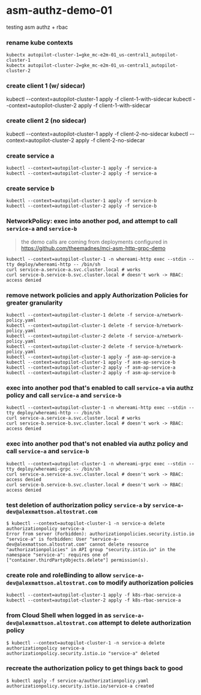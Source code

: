 # asm-authz-demo-01
testing asm authz + rbac 

### rename kube contexts
```
kubectx autopilot-cluster-1=gke_mc-e2m-01_us-central1_autopilot-cluster-1
kubectx autopilot-cluster-2=gke_mc-e2m-01_us-central1_autopilot-cluster-2
```

### create client 1 (w/ sidecar)
kubectl --context=autopilot-cluster-1 apply -f client-1-with-sidecar
kubectl --context=autopilot-cluster-2 apply -f client-1-with-sidecar

### create client 2 (no sidecar)
kubectl --context=autopilot-cluster-1 apply -f client-2-no-sidecar
kubectl --context=autopilot-cluster-2 apply -f client-2-no-sidecar

### create service a
```
kubectl --context=autopilot-cluster-1 apply -f service-a
kubectl --context=autopilot-cluster-2 apply -f service-a
```

### create service b
```
kubectl --context=autopilot-cluster-1 apply -f service-b
kubectl --context=autopilot-cluster-2 apply -f service-b
```
### NetworkPolicy: exec into another pod, and attempt to call `service-a` and `service-b`
> the demo calls are coming from deployments configured in https://github.com/theemadnes/mci-asm-http-grpc-demo
```
kubectl --context=autopilot-cluster-1 -n whereami-http exec --stdin --tty deploy/whereami-http -- /bin/sh
curl service-a.service-a.svc.cluster.local # works
curl service-b.service-b.svc.cluster.local # doesn't work -> RBAC: access denied
```

### remove network policies and apply Authorization Policies for greater granularity
```
kubectl --context=autopilot-cluster-1 delete -f service-a/network-policy.yaml
kubectl --context=autopilot-cluster-1 delete -f service-b/network-policy.yaml
kubectl --context=autopilot-cluster-2 delete -f service-a/network-policy.yaml
kubectl --context=autopilot-cluster-2 delete -f service-b/network-policy.yaml
kubectl --context=autopilot-cluster-1 apply -f asm-ap-service-a
kubectl --context=autopilot-cluster-1 apply -f asm-ap-service-b
kubectl --context=autopilot-cluster-2 apply -f asm-ap-service-a
kubectl --context=autopilot-cluster-2 apply -f asm-ap-service-b
```

### exec into another pod that's enabled to call `service-a` via authz policy and call `service-a` and `service-b`
```
kubectl --context=autopilot-cluster-1 -n whereami-http exec --stdin --tty deploy/whereami-http -- /bin/sh
curl service-a.service-a.svc.cluster.local # works
curl service-b.service-b.svc.cluster.local # doesn't work -> RBAC: access denied
```

### exec into another pod that's not enabled via authz policy and call `service-a` and `service-b`
```
kubectl --context=autopilot-cluster-1 -n whereami-grpc exec --stdin --tty deploy/whereami-grpc -- /bin/sh
curl service-a.service-a.svc.cluster.local # doesn't work -> RBAC: access denied
curl service-b.service-b.svc.cluster.local # doesn't work -> RBAC: access denied
```

### test deletion of authorization policy `service-a` by `service-a-dev@alexmattson.altostrat.com`
```
$ kubectl --context=autopilot-cluster-1 -n service-a delete authorizationpolicy service-a
Error from server (Forbidden): authorizationpolicies.security.istio.io "service-a" is forbidden: User "service-a-dev@alexmattson.altostrat.com" cannot delete resource "authorizationpolicies" in API group "security.istio.io" in the namespace "service-a": requires one of ["container.thirdPartyObjects.delete"] permission(s).
```

### create role and roleBinding to allow `service-a-dev@alexmattson.altostrat.com` to modify authorization policies
```
kubectl --context=autopilot-cluster-1 apply -f k8s-rbac-service-a
kubectl --context=autopilot-cluster-2 apply -f k8s-rbac-service-a
```

### from Cloud Shell when logged in as `service-a-dev@alexmattson.altostrat.com` attempt to delete authorization policy
```
$ kubectl --context=autopilot-cluster-1 -n service-a delete authorizationpolicy service-a
authorizationpolicy.security.istio.io "service-a" deleted
```

### recreate the authorization policy to get things back to good
```
$ kubectl apply -f service-a/authorizationpolicy.yaml
authorizationpolicy.security.istio.io/service-a created
```
